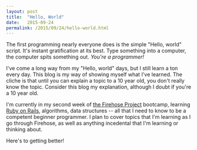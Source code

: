 ```yaml
---
layout: post
title:  "Hello, World"
date:   2015-09-24
permalink: /2015/09/24/hello-world.html
---
```


The first programming nearly everyone does is the simple "Hello, world" script. It's instant gratification at its best. Type something into a computer, the computer spits something out. _You're a programmer!_ 

I've come a long way from my "Hello, world" days, but I still learn a ton every day. This blog is my way of showing myself what I've learned. The cliche is that until you can explain a topic to a 10 year old, you don't really know the topic. Consider this blog my explanation, although I doubt if you're a 10 year old. 

I'm currently in my second week of [the Firehose Project](http://www.thefirehoseproject.com) bootcamp, learning [Ruby on Rails](http://rubyonrails.org/), algorithms, data structures -- all that I need to know to be a competent beginner programmer. I plan to cover topics that I'm learning as I go through Firehose, as well as anything incedental that I'm learning or thinking about. 

Here's to getting better!